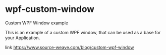 # wpf-custom-window
Custom WPF Window example

This is an example of a custom WPF window, that can be used as a base for your Application.

link https://www.source-weave.com/blog/custom-wpf-window
